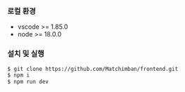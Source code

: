 ### 로컬 환경

- vscode >= 1.85.0
- node >= 18.0.0



### 설치 및 실행

```bash
$ git clone https://github.com/Matchimban/frontend.git
$ npm i
$ npm run dev
```
